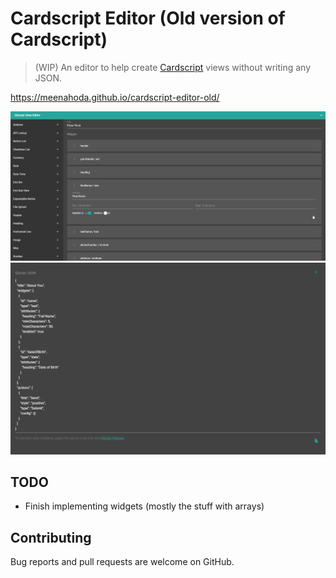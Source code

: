 # Cardscript Editor (Old version of Cardscript)

> (WIP) An editor to help create [Cardscript](https://github.com/wmfs/cardscript) views without writing any JSON.

https://meenahoda.github.io/cardscript-editor-old/

![Editor Screenshot](examples/editor.PNG?raw=true)
![Preview Screenshot](examples/preview.PNG?raw=true)

## TODO
* Finish implementing widgets (mostly the stuff with arrays)

## Contributing

Bug reports and pull requests are welcome on GitHub.
